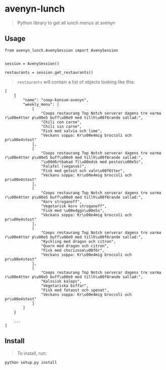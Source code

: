 # avenyn-lunch
> Python library to get all lunch menus at avenyn


## Usage

    from avenyn_lunch.AvenySession import AvenySession

    
    session = AvenySession()

    restaurants = session.get_restaurants()


> `restaurants` will contain a list of objects looking like this:

    [
        {
            "name": "coop-konsum-avenyn",
            "weekly_menu": [
                [
                    "Coops restaurang Top Notch serverar dagens tre varma r\u00e4tter p\u00e5 buff\u00e9 med tillh\u00f6rande sallad:",
                    "Chili con carne",
                    "Chili sin carne",
                    "Fisk med salvia och lime",
                    "Veckans soppa: Kr\u00e4mig broccoli och pr\u00e4stost"
                ],
                [
                    "Coops restaurang Top Notch serverar dagens tre varma r\u00e4tter p\u00e5 buff\u00e9 med tillh\u00f6rande sallad:",
                    "\u00d6rtbakad fl\u00e4sk med pestos\u00e5s",
                    "Falafel (vegansk)",
                    "Fisk med getost och valn\u00f6tter",
                    "Veckans soppa: Kr\u00e4mig broccoli och pr\u00e4stost"
                ],
                [
                    "Coops restaurang Top Notch serverar dagens tre varma r\u00e4tter p\u00e5 buff\u00e9 med tillh\u00f6rande sallad:",
                    "Korv stroganoff",
                    "Vegetarisk korv stroganoff",
                    "Fisk med \u00e4ggs\u00e5s",
                    "Veckans soppa: Kr\u00e4mig broccoli och pr\u00e4stost"
                ],
                [
                    "Coops restaurang Top Notch serverar dagens tre varma r\u00e4tter p\u00e5 buff\u00e9 med tillh\u00f6rande sallad:",
                    "Kyckling med dragon och citron",
                    "Quorn med dragon och citron",
                    "Fisk med chorizosm\u00f6r",
                    "Veckans soppa: Kr\u00e4mig broccoli och pr\u00e4stost"
                ],
                [
                    "Coops restaurang Top Notch serverar dagens tre varma r\u00e4tter p\u00e5 buff\u00e9 med tillh\u00f6rande sallad:",
                    "Kalssisk kalops",
                    "Vegetariska biffar",
                    "Fisk med fetaost och spenat",
                    "Veckans soppa: Kr\u00e4mig broccoli och pr\u00e4stost"
                ]
            ]
        }

        ...
    ]

## Install
> To install, run:

    python setup.py install
